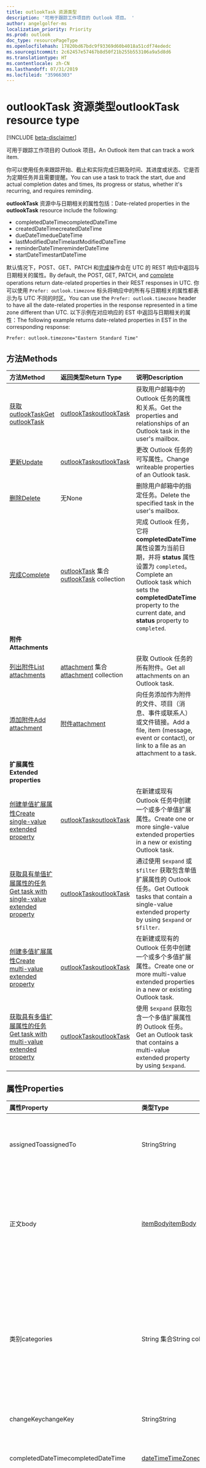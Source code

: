 ```yaml
---
title: outlookTask 资源类型
description: '可用于跟踪工作项目的 Outlook 项目。 '
author: angelgolfer-ms
localization_priority: Priority
ms.prod: outlook
doc_type: resourcePageType
ms.openlocfilehash: 17820bd67bdc9f93369d60b4018a51cdf74ededc
ms.sourcegitcommit: 2c62457e57467b8d50f21b255b553106a9a5d8d6
ms.translationtype: HT
ms.contentlocale: zh-CN
ms.lasthandoff: 07/31/2019
ms.locfileid: "35966303"
---
```

# <a name="outlooktask-resource-type"></a><span data-ttu-id="b45d0-103">outlookTask 资源类型</span><span class="sxs-lookup"><span data-stu-id="b45d0-103">outlookTask resource type</span></span>

[!INCLUDE [beta-disclaimer](../../includes/beta-disclaimer.md)]

<span data-ttu-id="b45d0-104">可用于跟踪工作项目的 Outlook 项目。</span><span class="sxs-lookup"><span data-stu-id="b45d0-104">An Outlook item that can track a work item.</span></span>

<span data-ttu-id="b45d0-105">你可以使用任务来跟踪开始、截止和实际完成日期及时间、其进度或状态、它是否为定期任务并且需要提醒。</span><span class="sxs-lookup"><span data-stu-id="b45d0-105">You can use a task to track the start, due and actual completion dates and times, its progress or status, whether it's recurring, and requires reminding.</span></span>

<span data-ttu-id="b45d0-106">**outlookTask** 资源中与日期相关的属性包括：</span><span class="sxs-lookup"><span data-stu-id="b45d0-106">Date-related properties in the **outlookTask** resource include the following:</span></span>

- <span data-ttu-id="b45d0-107">completedDateTime</span><span class="sxs-lookup"><span data-stu-id="b45d0-107">completedDateTime</span></span>
- <span data-ttu-id="b45d0-108">createdDateTime</span><span class="sxs-lookup"><span data-stu-id="b45d0-108">createdDateTime</span></span>
- <span data-ttu-id="b45d0-109">dueDateTime</span><span class="sxs-lookup"><span data-stu-id="b45d0-109">dueDateTime</span></span>
- <span data-ttu-id="b45d0-110">lastModifiedDateTime</span><span class="sxs-lookup"><span data-stu-id="b45d0-110">lastModifiedDateTime</span></span>
- <span data-ttu-id="b45d0-111">reminderDateTime</span><span class="sxs-lookup"><span data-stu-id="b45d0-111">reminderDateTime</span></span>
- <span data-ttu-id="b45d0-112">startDateTime</span><span class="sxs-lookup"><span data-stu-id="b45d0-112">startDateTime</span></span>

<span data-ttu-id="b45d0-113">默认情况下，POST、GET、PATCH 和[完成](../api/outlooktask-complete.md)操作会在 UTC 的 REST 响应中返回与日期相关的属性。</span><span class="sxs-lookup"><span data-stu-id="b45d0-113">By default, the POST, GET, PATCH, and [complete](../api/outlooktask-complete.md) operations return date-related properties in their REST responses in UTC.</span></span>
<span data-ttu-id="b45d0-114">你可以使用 `Prefer: outlook.timezone` 标头将响应中的所有与日期相关的属性都表示为与 UTC 不同的时区。</span><span class="sxs-lookup"><span data-stu-id="b45d0-114">You can use the `Prefer: outlook.timezone` header to have all the date-related properties in the response represented in a time zone different than UTC.</span></span> <span data-ttu-id="b45d0-115">以下示例在对应响应的 EST 中返回与日期相关的属性：</span><span class="sxs-lookup"><span data-stu-id="b45d0-115">The following example returns date-related properties in EST in the corresponding response:</span></span>

```
Prefer: outlook.timezone="Eastern Standard Time"
```

## <a name="methods"></a><span data-ttu-id="b45d0-116">方法</span><span class="sxs-lookup"><span data-stu-id="b45d0-116">Methods</span></span>

| <span data-ttu-id="b45d0-117">方法</span><span class="sxs-lookup"><span data-stu-id="b45d0-117">Method</span></span>           | <span data-ttu-id="b45d0-118">返回类型</span><span class="sxs-lookup"><span data-stu-id="b45d0-118">Return Type</span></span>    |<span data-ttu-id="b45d0-119">说明</span><span class="sxs-lookup"><span data-stu-id="b45d0-119">Description</span></span>|
|:---------------|:--------|:----------|
|[<span data-ttu-id="b45d0-120">获取 outlookTask</span><span class="sxs-lookup"><span data-stu-id="b45d0-120">Get outlookTask</span></span>](../api/outlooktask-get.md) | [<span data-ttu-id="b45d0-121">outlookTask</span><span class="sxs-lookup"><span data-stu-id="b45d0-121">outlookTask</span></span>](outlooktask.md) |<span data-ttu-id="b45d0-122">获取用户邮箱中的 Outlook 任务的属性和关系。</span><span class="sxs-lookup"><span data-stu-id="b45d0-122">Get the properties and relationships of an Outlook task in the user's mailbox.</span></span>|
|[<span data-ttu-id="b45d0-123">更新</span><span class="sxs-lookup"><span data-stu-id="b45d0-123">Update</span></span>](../api/outlooktask-update.md) | [<span data-ttu-id="b45d0-124">outlookTask</span><span class="sxs-lookup"><span data-stu-id="b45d0-124">outlookTask</span></span>](outlooktask.md) |<span data-ttu-id="b45d0-125">更改 Outlook 任务的可写属性。</span><span class="sxs-lookup"><span data-stu-id="b45d0-125">Change writeable properties of an Outlook task.</span></span> |
|[<span data-ttu-id="b45d0-126">删除</span><span class="sxs-lookup"><span data-stu-id="b45d0-126">Delete</span></span>](../api/outlooktask-delete.md) | <span data-ttu-id="b45d0-127">无</span><span class="sxs-lookup"><span data-stu-id="b45d0-127">None</span></span> |<span data-ttu-id="b45d0-128">删除用户邮箱中的指定任务。</span><span class="sxs-lookup"><span data-stu-id="b45d0-128">Delete the specified task in the user's mailbox.</span></span> |
|[<span data-ttu-id="b45d0-129">完成</span><span class="sxs-lookup"><span data-stu-id="b45d0-129">Complete</span></span>](../api/outlooktask-complete.md)|<span data-ttu-id="b45d0-130">[outlookTask](outlooktask.md) 集合</span><span class="sxs-lookup"><span data-stu-id="b45d0-130">[outlookTask](outlooktask.md) collection</span></span>|<span data-ttu-id="b45d0-131">完成 Outlook 任务，它将 **completedDateTime** 属性设置为当前日期，并将 **status** 属性设置为 `completed`。</span><span class="sxs-lookup"><span data-stu-id="b45d0-131">Complete an Outlook task which sets the **completedDateTime** property to the current date, and **status** property to `completed`.</span></span>|
|<span data-ttu-id="b45d0-132">**附件**</span><span class="sxs-lookup"><span data-stu-id="b45d0-132">**Attachments**</span></span>| | |
|[<span data-ttu-id="b45d0-133">列出附件</span><span class="sxs-lookup"><span data-stu-id="b45d0-133">List attachments</span></span>](../api/outlooktask-list-attachments.md) |<span data-ttu-id="b45d0-134">[attachment](attachment.md) 集合</span><span class="sxs-lookup"><span data-stu-id="b45d0-134">[attachment](attachment.md) collection</span></span>| <span data-ttu-id="b45d0-135">获取 Outlook 任务的所有附件。</span><span class="sxs-lookup"><span data-stu-id="b45d0-135">Get all attachments on an Outlook task.</span></span>|
|[<span data-ttu-id="b45d0-136">添加附件</span><span class="sxs-lookup"><span data-stu-id="b45d0-136">Add attachment</span></span>](../api/outlooktask-post-attachments.md) |[<span data-ttu-id="b45d0-137">附件</span><span class="sxs-lookup"><span data-stu-id="b45d0-137">attachment</span></span>](attachment.md)| <span data-ttu-id="b45d0-138">向任务添加作为附件的文件、项目（消息、事件或联系人）或文件链接。</span><span class="sxs-lookup"><span data-stu-id="b45d0-138">Add a file, item (message, event or contact), or link to a file as an attachment to a task.</span></span>|
|<span data-ttu-id="b45d0-139">**扩展属性**</span><span class="sxs-lookup"><span data-stu-id="b45d0-139">**Extended properties**</span></span>| | |
|[<span data-ttu-id="b45d0-140">创建单值扩展属性</span><span class="sxs-lookup"><span data-stu-id="b45d0-140">Create single-value extended property</span></span>](../api/singlevaluelegacyextendedproperty-post-singlevalueextendedproperties.md) |[<span data-ttu-id="b45d0-141">outlookTask</span><span class="sxs-lookup"><span data-stu-id="b45d0-141">outlookTask</span></span>](outlooktask.md)  |<span data-ttu-id="b45d0-142">在新建或现有 Outlook 任务中创建一个或多个单值扩展属性。</span><span class="sxs-lookup"><span data-stu-id="b45d0-142">Create one or more single-value extended properties in a new or existing Outlook task.</span></span>   |
|[<span data-ttu-id="b45d0-143">获取具有单值扩展属性的任务</span><span class="sxs-lookup"><span data-stu-id="b45d0-143">Get task with single-value extended property</span></span>](../api/singlevaluelegacyextendedproperty-get.md)  | [<span data-ttu-id="b45d0-144">outlookTask</span><span class="sxs-lookup"><span data-stu-id="b45d0-144">outlookTask</span></span>](outlooktask.md) | <span data-ttu-id="b45d0-145">通过使用 `$expand` 或 `$filter` 获取包含单值扩展属性的 Outlook 任务。</span><span class="sxs-lookup"><span data-stu-id="b45d0-145">Get Outlook tasks that contain a single-value extended property by using `$expand` or `$filter`.</span></span> |
|[<span data-ttu-id="b45d0-146">创建多值扩展属性</span><span class="sxs-lookup"><span data-stu-id="b45d0-146">Create multi-value extended property</span></span>](../api/multivaluelegacyextendedproperty-post-multivalueextendedproperties.md) | [<span data-ttu-id="b45d0-147">outlookTask</span><span class="sxs-lookup"><span data-stu-id="b45d0-147">outlookTask</span></span>](outlooktask.md) | <span data-ttu-id="b45d0-148">在新建或现有的 Outlook 任务中创建一个或多个多值扩展属性。</span><span class="sxs-lookup"><span data-stu-id="b45d0-148">Create one or more multi-value extended properties in a new or existing Outlook task.</span></span>  |
|[<span data-ttu-id="b45d0-149">获取具有多值扩展属性的任务</span><span class="sxs-lookup"><span data-stu-id="b45d0-149">Get task with multi-value extended property</span></span>](../api/multivaluelegacyextendedproperty-get.md)  | [<span data-ttu-id="b45d0-150">outlookTask</span><span class="sxs-lookup"><span data-stu-id="b45d0-150">outlookTask</span></span>](outlooktask.md) | <span data-ttu-id="b45d0-151">使用 `$expand` 获取包含一个多值扩展属性的 Outlook 任务。</span><span class="sxs-lookup"><span data-stu-id="b45d0-151">Get an Outlook task that contains a multi-value extended property by using `$expand`.</span></span> |

## <a name="properties"></a><span data-ttu-id="b45d0-152">属性</span><span class="sxs-lookup"><span data-stu-id="b45d0-152">Properties</span></span>
| <span data-ttu-id="b45d0-153">属性</span><span class="sxs-lookup"><span data-stu-id="b45d0-153">Property</span></span>     | <span data-ttu-id="b45d0-154">类型</span><span class="sxs-lookup"><span data-stu-id="b45d0-154">Type</span></span>   |<span data-ttu-id="b45d0-155">说明</span><span class="sxs-lookup"><span data-stu-id="b45d0-155">Description</span></span>|
|:---------------|:--------|:----------|
|<span data-ttu-id="b45d0-156">assignedTo</span><span class="sxs-lookup"><span data-stu-id="b45d0-156">assignedTo</span></span>|<span data-ttu-id="b45d0-157">String</span><span class="sxs-lookup"><span data-stu-id="b45d0-157">String</span></span>|<span data-ttu-id="b45d0-158">Outlook 中已为其分配任务的人员姓名。</span><span class="sxs-lookup"><span data-stu-id="b45d0-158">The name of the person who has been assigned the task.</span></span> <span data-ttu-id="b45d0-159">只读。</span><span class="sxs-lookup"><span data-stu-id="b45d0-159">Read-only.</span></span>|
|<span data-ttu-id="b45d0-160">正文</span><span class="sxs-lookup"><span data-stu-id="b45d0-160">body</span></span>|[<span data-ttu-id="b45d0-161">itemBody</span><span class="sxs-lookup"><span data-stu-id="b45d0-161">itemBody</span></span>](itembody.md)|<span data-ttu-id="b45d0-162">通常包含有关任务的信息的任务正文。</span><span class="sxs-lookup"><span data-stu-id="b45d0-162">The task body that typically contains information about the task.</span></span> <span data-ttu-id="b45d0-163">请注意，仅支持 HTML 类型。</span><span class="sxs-lookup"><span data-stu-id="b45d0-163">Note that only HTML type is supported.</span></span>|
|<span data-ttu-id="b45d0-164">类别</span><span class="sxs-lookup"><span data-stu-id="b45d0-164">categories</span></span>|<span data-ttu-id="b45d0-165">String 集合</span><span class="sxs-lookup"><span data-stu-id="b45d0-165">String collection</span></span>|<span data-ttu-id="b45d0-166">与任务关联的类别。</span><span class="sxs-lookup"><span data-stu-id="b45d0-166">The categories associated with the task.</span></span> <span data-ttu-id="b45d0-167">每个类别对应于用户定义的 [outlookCategory](outlookcategory.md) 的 **displayName** 属性。</span><span class="sxs-lookup"><span data-stu-id="b45d0-167">Each category corresponds to the **displayName** property of an [outlookCategory](outlookcategory.md) that the user has defined.</span></span>|
|<span data-ttu-id="b45d0-168">changeKey</span><span class="sxs-lookup"><span data-stu-id="b45d0-168">changeKey</span></span>|<span data-ttu-id="b45d0-169">String</span><span class="sxs-lookup"><span data-stu-id="b45d0-169">String</span></span>|<span data-ttu-id="b45d0-170">任务的版本。</span><span class="sxs-lookup"><span data-stu-id="b45d0-170">The version of the task.</span></span>|
|<span data-ttu-id="b45d0-171">completedDateTime</span><span class="sxs-lookup"><span data-stu-id="b45d0-171">completedDateTime</span></span>|[<span data-ttu-id="b45d0-172">dateTimeTimeZone</span><span class="sxs-lookup"><span data-stu-id="b45d0-172">dateTimeTimeZone</span></span>](datetimetimezone.md)|<span data-ttu-id="b45d0-173">在指定时区内完成任务的日期。</span><span class="sxs-lookup"><span data-stu-id="b45d0-173">The date in the specified time zone that the task was finished.</span></span>|
|<span data-ttu-id="b45d0-174">createdDateTime</span><span class="sxs-lookup"><span data-stu-id="b45d0-174">createdDateTime</span></span>|<span data-ttu-id="b45d0-175">DateTimeOffset</span><span class="sxs-lookup"><span data-stu-id="b45d0-175">DateTimeOffset</span></span>|<span data-ttu-id="b45d0-176">任务的创建日期和时间。</span><span class="sxs-lookup"><span data-stu-id="b45d0-176">The date and time when the task was created.</span></span> <span data-ttu-id="b45d0-177">默认情况下，它采用 UTC 格式。</span><span class="sxs-lookup"><span data-stu-id="b45d0-177">By default, it is in UTC.</span></span> <span data-ttu-id="b45d0-178">你可以在请求标头中提供自定义时区。</span><span class="sxs-lookup"><span data-stu-id="b45d0-178">You can provide a custom time zone in the request header.</span></span> <span data-ttu-id="b45d0-179">属性值使用 ISO 8601 格式。</span><span class="sxs-lookup"><span data-stu-id="b45d0-179">The property value uses ISO 8601 format.</span></span> <span data-ttu-id="b45d0-180">例如，2014 年 1 月 1 日午夜 UTC 如下所示：`'2014-01-01T00:00:00Z'`。</span><span class="sxs-lookup"><span data-stu-id="b45d0-180">For example, midnight UTC on Jan 1, 2014 would look like this: `'2014-01-01T00:00:00Z'`.</span></span>|
|<span data-ttu-id="b45d0-181">dueDateTime</span><span class="sxs-lookup"><span data-stu-id="b45d0-181">dueDateTime</span></span>|[<span data-ttu-id="b45d0-182">dateTimeTimeZone</span><span class="sxs-lookup"><span data-stu-id="b45d0-182">dateTimeTimeZone</span></span>](datetimetimezone.md)|<span data-ttu-id="b45d0-183">要在指定时区内完成任务的日期。</span><span class="sxs-lookup"><span data-stu-id="b45d0-183">The date in the specified time zone that the task is to be finished.</span></span>|
|<span data-ttu-id="b45d0-184">hasAttachments</span><span class="sxs-lookup"><span data-stu-id="b45d0-184">hasAttachments</span></span>|<span data-ttu-id="b45d0-185">Boolean</span><span class="sxs-lookup"><span data-stu-id="b45d0-185">Boolean</span></span>|<span data-ttu-id="b45d0-186">如果任务包含附件，则设置为 true。</span><span class="sxs-lookup"><span data-stu-id="b45d0-186">Set to true if the task has attachments.</span></span>|
|<span data-ttu-id="b45d0-187">id</span><span class="sxs-lookup"><span data-stu-id="b45d0-187">id</span></span>|<span data-ttu-id="b45d0-188">String</span><span class="sxs-lookup"><span data-stu-id="b45d0-188">String</span></span>| <span data-ttu-id="b45d0-189">任务的唯一标识符。</span><span class="sxs-lookup"><span data-stu-id="b45d0-189">Unique identifier for the certificate.</span></span> <span data-ttu-id="b45d0-190">[!INCLUDE [outlook-beta-id](../../includes/outlook-beta-id.md)] 只读。</span><span class="sxs-lookup"><span data-stu-id="b45d0-190">[!INCLUDE [outlook-beta-id](../../includes/outlook-beta-id.md)]Read-only.</span></span> |
|<span data-ttu-id="b45d0-191">importance</span><span class="sxs-lookup"><span data-stu-id="b45d0-191">importance</span></span>|<span data-ttu-id="b45d0-192">string</span><span class="sxs-lookup"><span data-stu-id="b45d0-192">string</span></span>|<span data-ttu-id="b45d0-193">事件的重要性。</span><span class="sxs-lookup"><span data-stu-id="b45d0-193">The importance of the event.</span></span> <span data-ttu-id="b45d0-194">可取值为：`low`、`normal`、`high`。</span><span class="sxs-lookup"><span data-stu-id="b45d0-194">Possible values are: `low`, `normal`, `high`.</span></span>|
|<span data-ttu-id="b45d0-195">isReminderOn</span><span class="sxs-lookup"><span data-stu-id="b45d0-195">isReminderOn</span></span>|<span data-ttu-id="b45d0-196">Boolean</span><span class="sxs-lookup"><span data-stu-id="b45d0-196">Boolean</span></span>|<span data-ttu-id="b45d0-197">如果设置警报以提醒用户有任务，则设置为 true。</span><span class="sxs-lookup"><span data-stu-id="b45d0-197">Set to true if an alert is set to remind the user of the task.</span></span>|
|<span data-ttu-id="b45d0-198">lastModifiedDateTime</span><span class="sxs-lookup"><span data-stu-id="b45d0-198">lastModifiedDateTime</span></span>|<span data-ttu-id="b45d0-199">DateTimeOffset</span><span class="sxs-lookup"><span data-stu-id="b45d0-199">DateTimeOffset</span></span>|<span data-ttu-id="b45d0-200">上次修改任务的日期和时间。</span><span class="sxs-lookup"><span data-stu-id="b45d0-200">The date and time when the task was last modified.</span></span> <span data-ttu-id="b45d0-201">默认情况下，它采用 UTC 格式。</span><span class="sxs-lookup"><span data-stu-id="b45d0-201">By default, it is in UTC.</span></span> <span data-ttu-id="b45d0-202">你可以在请求标头中提供自定义时区。</span><span class="sxs-lookup"><span data-stu-id="b45d0-202">You can provide a custom time zone in the request header.</span></span> <span data-ttu-id="b45d0-203">属性值使用 ISO 8601 格式，并始终处于 UTC 时间。</span><span class="sxs-lookup"><span data-stu-id="b45d0-203">The property value uses ISO 8601 format and is always in UTC time.</span></span> <span data-ttu-id="b45d0-204">例如，2014 年 1 月 1 日午夜 UTC 如下所示：`'2014-01-01T00:00:00Z'`。</span><span class="sxs-lookup"><span data-stu-id="b45d0-204">For example, midnight UTC on Jan 1, 2014 would look like this: `'2014-01-01T00:00:00Z'`.</span></span>|
|<span data-ttu-id="b45d0-205">所有者</span><span class="sxs-lookup"><span data-stu-id="b45d0-205">owner</span></span>|<span data-ttu-id="b45d0-206">String</span><span class="sxs-lookup"><span data-stu-id="b45d0-206">String</span></span>|<span data-ttu-id="b45d0-207">任务创建者的姓名。</span><span class="sxs-lookup"><span data-stu-id="b45d0-207">The name of the person who created the task.</span></span>|
|<span data-ttu-id="b45d0-208">parentFolderId</span><span class="sxs-lookup"><span data-stu-id="b45d0-208">parentFolderId</span></span>|<span data-ttu-id="b45d0-209">String</span><span class="sxs-lookup"><span data-stu-id="b45d0-209">String</span></span>|<span data-ttu-id="b45d0-210">任务的父文件夹的唯一标识符。</span><span class="sxs-lookup"><span data-stu-id="b45d0-210">The unique identifier for the task's parent folder.</span></span>|
|<span data-ttu-id="b45d0-211">定期</span><span class="sxs-lookup"><span data-stu-id="b45d0-211">recurrence</span></span>|[<span data-ttu-id="b45d0-212">patternedRecurrence</span><span class="sxs-lookup"><span data-stu-id="b45d0-212">patternedRecurrence</span></span>](patternedrecurrence.md)|<span data-ttu-id="b45d0-213">任务的定期模式。</span><span class="sxs-lookup"><span data-stu-id="b45d0-213">The recurrence pattern for the task.</span></span>|
|<span data-ttu-id="b45d0-214">reminderDateTime</span><span class="sxs-lookup"><span data-stu-id="b45d0-214">reminderDateTime</span></span>|[<span data-ttu-id="b45d0-215">dateTimeTimeZone</span><span class="sxs-lookup"><span data-stu-id="b45d0-215">dateTimeTimeZone</span></span>](datetimetimezone.md)|<span data-ttu-id="b45d0-216">提醒警报发出任务发生提醒的日期和时间。</span><span class="sxs-lookup"><span data-stu-id="b45d0-216">The date and time for a reminder alert of the task to occur.</span></span>|
|<span data-ttu-id="b45d0-217">敏感度</span><span class="sxs-lookup"><span data-stu-id="b45d0-217">sensitivity</span></span>|<span data-ttu-id="b45d0-218">string</span><span class="sxs-lookup"><span data-stu-id="b45d0-218">string</span></span>|<span data-ttu-id="b45d0-219">指示任务的隐私级别。</span><span class="sxs-lookup"><span data-stu-id="b45d0-219">Indicates the level of privacy for the task.</span></span> <span data-ttu-id="b45d0-220">可取值为：`normal`、`personal`、`private`、`confidential`。</span><span class="sxs-lookup"><span data-stu-id="b45d0-220">Possible values are: `normal`, `personal`, `private`, `confidential`.</span></span>|
|<span data-ttu-id="b45d0-221">startDateTime</span><span class="sxs-lookup"><span data-stu-id="b45d0-221">startDateTime</span></span>|[<span data-ttu-id="b45d0-222">dateTimeTimeZone</span><span class="sxs-lookup"><span data-stu-id="b45d0-222">dateTimeTimeZone</span></span>](datetimetimezone.md)|<span data-ttu-id="b45d0-223">要在指定时区内开始执行任务的日期。</span><span class="sxs-lookup"><span data-stu-id="b45d0-223">The date in the specified time zone when the task is to begin.</span></span>|
|<span data-ttu-id="b45d0-224">状态</span><span class="sxs-lookup"><span data-stu-id="b45d0-224">status</span></span>|<span data-ttu-id="b45d0-225">string</span><span class="sxs-lookup"><span data-stu-id="b45d0-225">string</span></span>|<span data-ttu-id="b45d0-226">指示任务的状态或进度。</span><span class="sxs-lookup"><span data-stu-id="b45d0-226">Indicates the state or progress of the task.</span></span> <span data-ttu-id="b45d0-227">可取值为：`notStarted`、`inProgress`、`completed`、`waitingOnOthers`、`deferred`。</span><span class="sxs-lookup"><span data-stu-id="b45d0-227">Possible values are: `notStarted`, `inProgress`, `completed`, `waitingOnOthers`, `deferred`.</span></span>|
|<span data-ttu-id="b45d0-228">主题</span><span class="sxs-lookup"><span data-stu-id="b45d0-228">subject</span></span>|<span data-ttu-id="b45d0-229">String</span><span class="sxs-lookup"><span data-stu-id="b45d0-229">String</span></span>|<span data-ttu-id="b45d0-230">任务的简要说明或标题。</span><span class="sxs-lookup"><span data-stu-id="b45d0-230">A brief description or title of the task.</span></span>|

## <a name="relationships"></a><span data-ttu-id="b45d0-231">关系</span><span class="sxs-lookup"><span data-stu-id="b45d0-231">Relationships</span></span>
| <span data-ttu-id="b45d0-232">关系</span><span class="sxs-lookup"><span data-stu-id="b45d0-232">Relationship</span></span> | <span data-ttu-id="b45d0-233">类型</span><span class="sxs-lookup"><span data-stu-id="b45d0-233">Type</span></span>   |<span data-ttu-id="b45d0-234">说明</span><span class="sxs-lookup"><span data-stu-id="b45d0-234">Description</span></span>|
|:---------------|:--------|:----------|
|<span data-ttu-id="b45d0-235">attachments</span><span class="sxs-lookup"><span data-stu-id="b45d0-235">attachments</span></span>|<span data-ttu-id="b45d0-236">[attachment](attachment.md) 集合</span><span class="sxs-lookup"><span data-stu-id="b45d0-236">[attachment](attachment.md) collection</span></span>|<span data-ttu-id="b45d0-237">任务的 [fileAttachment](fileattachment.md)、[itemAttachment](itemattachment.md) 和 [referenceAttachment](referenceattachment.md) 附件的集合。</span><span class="sxs-lookup"><span data-stu-id="b45d0-237">The collection of [fileAttachment](fileattachment.md), [itemAttachment](itemattachment.md), and [referenceAttachment](referenceattachment.md) attachments for the task.</span></span>  <span data-ttu-id="b45d0-238">只读。</span><span class="sxs-lookup"><span data-stu-id="b45d0-238">Read-only.</span></span> <span data-ttu-id="b45d0-239">可为 Null。</span><span class="sxs-lookup"><span data-stu-id="b45d0-239">Nullable.</span></span>|
|<span data-ttu-id="b45d0-240">multiValueExtendedProperties</span><span class="sxs-lookup"><span data-stu-id="b45d0-240">multiValueExtendedProperties</span></span>|<span data-ttu-id="b45d0-241">[multiValueLegacyExtendedProperty](multivaluelegacyextendedproperty.md) 集合</span><span class="sxs-lookup"><span data-stu-id="b45d0-241">[multiValueLegacyExtendedProperty](multivaluelegacyextendedproperty.md) collection</span></span>|<span data-ttu-id="b45d0-242">为任务定义的多值扩展属性的集合。</span><span class="sxs-lookup"><span data-stu-id="b45d0-242">The collection of multi-value extended properties defined for the task.</span></span> <span data-ttu-id="b45d0-243">只读。</span><span class="sxs-lookup"><span data-stu-id="b45d0-243">Read-only.</span></span> <span data-ttu-id="b45d0-244">可为 Null。</span><span class="sxs-lookup"><span data-stu-id="b45d0-244">Nullable.</span></span>|
|<span data-ttu-id="b45d0-245">singleValueExtendedProperties</span><span class="sxs-lookup"><span data-stu-id="b45d0-245">singleValueExtendedProperties</span></span>|<span data-ttu-id="b45d0-246">[singleValueLegacyExtendedProperty](singlevaluelegacyextendedproperty.md) 集合</span><span class="sxs-lookup"><span data-stu-id="b45d0-246">[singleValueLegacyExtendedProperty](singlevaluelegacyextendedproperty.md) collection</span></span>|<span data-ttu-id="b45d0-247">为任务定义的单值扩展属性的集合。</span><span class="sxs-lookup"><span data-stu-id="b45d0-247">The collection of single-value extended properties defined for the task.</span></span> <span data-ttu-id="b45d0-248">只读。</span><span class="sxs-lookup"><span data-stu-id="b45d0-248">Read-only.</span></span> <span data-ttu-id="b45d0-249">可为 Null。</span><span class="sxs-lookup"><span data-stu-id="b45d0-249">Nullable.</span></span>|

## <a name="json-representation"></a><span data-ttu-id="b45d0-250">JSON 表示形式</span><span class="sxs-lookup"><span data-stu-id="b45d0-250">JSON representation</span></span>
<span data-ttu-id="b45d0-251">下面是资源的 JSON 表示形式。</span><span class="sxs-lookup"><span data-stu-id="b45d0-251">Here is a JSON representation of the resource.</span></span>

<!-- {
  "blockType": "resource",
  "optionalProperties": [
    "attachments",
    "singleValueExtendedProperties",
    "multiValueExtendedProperties"
  ],
  "keyProperty": "id",
  "baseType":"microsoft.graph.entity",
  "@odata.type": "microsoft.graph.outlookTask"
}-->

```json
{
  "assignedTo": "String",
  "body": {"@odata.type": "microsoft.graph.itemBody"},
  "categories": ["String"],
  "changeKey": "String",
  "completedDateTime": {"@odata.type": "microsoft.graph.dateTimeTimeZone"},
  "createdDateTime": "String (timestamp)",
  "dueDateTime": {"@odata.type": "microsoft.graph.dateTimeTimeZone"},
  "hasAttachments": true,
  "id": "String (identifier)",
  "importance": "string",
  "isReminderOn": true,
  "lastModifiedDateTime": "String (timestamp)",
  "owner": "String",
  "parentFolderId": "String",
  "recurrence": {"@odata.type": "microsoft.graph.patternedRecurrence"},
  "reminderDateTime": {"@odata.type": "microsoft.graph.dateTimeTimeZone"},
  "sensitivity": "string",
  "startDateTime": {"@odata.type": "microsoft.graph.dateTimeTimeZone"},
  "status": "string",
  "subject": "String"
}

```

<!-- uuid: 8fcb5dbc-d5aa-4681-8e31-b001d5168d79
2015-10-25 14:57:30 UTC -->
<!--
{
  "type": "#page.annotation",
  "description": "outlookTask resource",
  "keywords": "",
  "section": "documentation",
  "tocPath": "",
  "suppressions": []
}
-->
